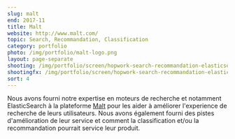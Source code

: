 ```yaml
---
slug: malt
end: 2017-11
title: Malt
website: http://www.malt.com/
topic: Search, Recommandation, Classification
category: portfolio
photo: /img/portfolio/malt-logo.png
layout: page-separate
shooting: /img/portfolio/screen/hopwork-search-recommandation-elasticsearch.jpg
shootingfx: /img/portfolio/screen/hopwork-search-recommandation-elasticsearch.jpg
sort: 4
---
```

Nous avons fourni notre expertise en moteurs de recherche et notamment ElasticSearch à la plateforme [Malt]({{page.website}})
pour les aider à améliorer l'experience de recherche de leurs utilisateurs. Nous avons également fourni des pistes d'amélioration
de leur service et comment la classification et/ou la recommandation pourrait service leur produit.